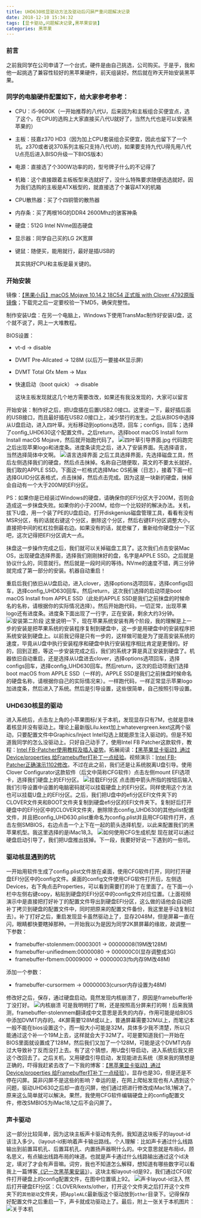 ```yaml
---
title: UHD630核显驱动方法及驱动后闪屏严重问题解决记录
date: 2018-12-10 15:34:32
tags: [显卡驱动,问题解决记录,黑苹果安装]
categories: 黑苹果
---
```

### 前言
之前我同学在公司申请了一个台式，硬件是由自己挑选，公司购买。于是乎，我和他一起挑选了兼容性较好的黑苹果硬件，前天组装好。然后就在昨天开始安装黑苹果。

<!-- more -->

### 同学的电脑硬件配置如下，给大家参考参考：
- CPU：i5-9600K（一开始推荐的八代U，后来因为和主板组合买便宜点，选了这个。在CPU的选购上大家直接买八代U就好了，当然九代也是可以安装黑苹果的）
- 主板：技嘉z370 HD3（因为加上CPU套装组合买便宜，因此也留下了一个坑。z370或者说370系列主板只支持八代U的，如果要支持九代U得先用八代U点亮后进入BISO升级一下BIOS版本）
- 电源：直接选了个300W功率的的，型号牌子什么的不记得了
- 机箱：这个直接跟着主板板型来选就好了，没什么特殊要求随便选选就好。因为我们选购的主板是ATX板型的，就直接选了个兼容ATX的机箱
- CPU散热器：买了个四铜管的散热器
- 内存条：买了两根16G的DDR4 2600Mhz的骇客神条
- 硬盘：512G Intel NVme固态硬盘
- 显示器：同学自己买的LG 2K宽屏
- 键鼠：随便买，能用就行，最好是插USB的
    
    其实挑好CPU和主板是最关键的。

### 开始安装
镜像：[【黑果小兵】macOS Mojave 10.14.2 18C54 正式版 with Clover 4792原版镜像](https://blog.daliansky.net/macOS-Mojave-10.14.2-18C54-official-version-with-Clover-4792-original-image.html)；下载完之后一定要校验一下MD5，确保完整性。

制作安装U盘：在另一个电脑上，Windows下使用TransMac制作好安装U盘，这个就不说了，网上一大堆教程。

BIOS设置：
- vt-d -> disable
- DVMT Pre-Allcated -> 128M (以后万一要接4K显示屏)
- DVMT Total Gfx Mem -> Max
- 快速启动（boot quick） -> disable

    这块主板发现就这几个地方需要改改，如果还有我没发现的，大家可以留言

开始安装：制作好之后，把U盘插在后置USB2.0接口。这里说一下，最好插后面的USB接口，而且最好插在USB2.0接口上，减少禁行的发生。之后从BIOS中选择从U盘启动，进入四叶草。光标移动到options选项，回车；configs，回车；选择了config_UHD630这个配置文件。之后return，选择boot macOS Install form Install macOS Mojave，然后就开始跑代码了。
![四叶草引导界面.jpg](/images/四叶草引导界面.jpg)
代码跑完之后出现苹果logo和进度条。进度条读完之后，进入了安装界面。先选择语言，当然选择简体中文啊。
![语言选择界面](/images/语言选择界面.jpg)
之后工具选择界面，先选择磁盘工具，然后左侧选择我们的硬盘，然后点击抹掉。名称自己随便取，英文的不要太长就好。我们取的APPLE SSD。下面这一栏格式选择Mac OS拓展（日志），接着下面一栏选择GUID分区表格式，点击抹掉，然后点击完成。因为这是一块新的硬盘，抹掉会自动有一个大于200M的EFI分区。

PS：如果你是已经装过Windows的硬盘，请确保你的EFI分区大于200M，否则会造成这一步抹盘失败。如果你的小于200M，给你一个比较好的解决办法。关机，拔下U盘，用一个装了PE的U盘启动，打开diskgenius磁盘管理工具，看看有没有MSR分区，有的话就右键这个分区，删除这个分区，然后右键EFI分区调整大小，直接把中间的杠杠拉倒最右边。如果没有的话，就悲催了，重新给你硬盘分一下区吧，这次记得把EFI分区调大一点。

抹盘这一步操作完成之后，我们就可以关掉磁盘工具了。这次我们点击安装Mac OS，出现硬盘选择界面，选择我们刚刚抹好的盘，名字是APPLE SSD。之后就是协议什么的，同意就行。然后就是一段时间的等待。NVme的速度不错，两三分钟就完成了第一部分的安装。机器自动重启！

重启后我们依旧从U盘启动，进入clover，选择options选项回车，选择configs回车，选择config_UHD630回车。然后return，这次我们选择的启动项是boot macOS Install from APPLE SSD（此处的APPLE SSD是我们之前抹盘的时候命名的名称，请根据你的实际情况选择）。然后开始跑代码，一切正常，出现苹果logo还有进度条。进度条下面出现了一行字，正在安装，剩余大约3分钟。
![安装第二阶段](/images/安装第二阶段.jpg)
这里说明一下，现在苹果系统安装有两个阶段，我的理解是上一步的安装是把苹果系统的安装程序复制到硬盘中，这一步是用硬盘中的安装程序把系统安装到硬盘上。以前我记得是只有一步的，这样做可能是为了提高安装系统的速度，毕竟从U盘中执行安装程序和硬盘中执行安装程序相比肯定是更慢的。好的，回到正题，等这一步安装完成之后，我们的系统才算是真正安装到硬盘了。机器依旧自动重启，还是选择从U盘进去clover，选择options选项回车，选择configs回车，选择config_UHD630回车。然后return，这次的启动项我们选择boot macOS from APPLE SSD（一样的，APPLE SSD是我们之前抹盘时候命名的硬盘名称，请根据你自己的实际情况来）。一样跑代码，一样正常显示苹果logo加进度条，然后进入了系统。然后是引导设置，这些很简单，自己按照引导设置。

### UHD630核显的驱动
进入系统后，点击左上角的小苹果图标/关于本机，发现显存只有7M，也就是意味着核显并没有驱动上。理论上最新版Lilu.kext加上whatevergreen.kext这两个驱动，只要配置文件中Graphics/Inject Intel勾选上就能原生注入驱动的。但是不知道我同学的怎么没驱动上。只好自己动手了，使用Intel FB Patcher这款软件，教程：[Intel FB-Patcher使用教程及插入姿势](https://blog.daliansky.net/Intel-FB-Patcher-tutorial-and-insertion-pose.html)。拓展阅读：[【黑苹果显卡驱动】通过Device/properties 给Framebuffer打补丁一点经验](https://www.jianshu.com/p/d3686b6f3ef6)。视频演示：[Intel FB-Patcher正确演示1102修改](https://www.bilibili.com/video/av35104213?from=search&seid=4950317082513025527)。不过在此之前，我们还是让系统脱离U盘引导。使用Clover Configurator这款软件（后文中简称CFG软件）点击左侧mount EFI选项卡，选择我们硬盘上的EFI分区。
![挂载EFI分区](/images/挂载EFI分区.png)
点击图中箭头所指的按钮后输入我们引导设置中设置的电脑密码就可以挂载硬盘上的EFI分区。同样使用这个方法也可以挂载U盘上的EFI分区。之后，我们把U盘中的efi分区EFI文件夹下的CLOVER文件夹和BOOT文件夹复制到硬盘efi分区的EFI文件夹下。复制好后打开硬盘中的EFI分区中的CLOVER文件夹，删除除去config_UHD630的其他plist配置文件，并且把config_UHD630.plist重命名为config.plist并且用CFG软件打开，点击左侧SMBIOS，右边点击一个上下在一起的箭头选择机型，以此来配置我们的黑苹果机型。我这里选择的是iMac18,3。
![如何使用CFG生成机型](/images/如何使用CFG生成机型.png)
现在就可以通过硬盘启动引导了，我们把U盘推出拔掉。下一段，我要好好说一下遇到的一些坑。

### 驱动核显遇到的坑
一开始用软件生成了config.plist文件放在桌面，使用CFG软件打开，同时打开硬盘EFI分区中的config文件。桌面的config文件使用CFG软件打开后，左侧选Devices，右下角点击Properties，可以看到需要打的补丁在里面了。在下面一小栏中左侧右键copy，粘贴到硬盘的EFI分区中的config文件对应位置。（上面视频演示中是直接把打好补丁的配置文件导出到硬盘EFI分区，这么做的话他会自动把补丁拷贝到硬盘的配置文件中，同时把原来的配置文件备份，我这里是手动复制过去）。补丁打好之后，重启发现显卡虽然驱动上了，显存2048M，但是屏幕一直在闪，眼睛都快要瞎掉那种。一开始我以为是因为同学2K屏屏幕的缘故，故调整一下参数：
- framebuffer-stolenmem:00003001 -> 00000008(19M改128M)
- framebuffer-unifiedmem:00000080 -> 000000C0(显存调整成3G)
- framebuffer-fbmem:00009000 -> 00000003(fb内存9M改48M)

添加一个参数：
- framebuffer-cursormem -> 00000003(cursor内存设置为48M)

修改好之后，保存，通过硬盘启动。竟然发现内核崩溃了，原因是framebuffer补丁没打好。
![内核崩溃](/images/内核崩溃.png)
可是我明明打了啊，还是按照高分屏来打的啊！后来我猜测，framebuffer-stolenmem翻译成中文意思是丢失的内存，作用可能是给BIOS中添加DVMT内存的。4K屏需要128M或以上，普通屏幕需要32M以上，而笔记本一般不能在bios设置这个，而一般大小可能是32M，具体多少我不清楚，所以只能通过这个补一个19M上去，这样就会大于32M了。可是要知道我们一开始在BIOS里面就设置成了128M，然后我们又加了一个128M，可能是这个DVMT内存过大导致补丁反而没打上去。有了这个猜想，用U盘引导启动，进入系统后我又把这个改回去了。之后关机，又用硬盘引导启动，发现能进去系统（原来我的猜想是正确的，吓得我赶紧去改了一下我的博客：[【黑苹果显卡驱动】通过Device/properties 给Framebuffer打补丁一点经验](https://www.jianshu.com/p/d3686b6f3ef6)）。显存也是3G，但是还是不停在闪屏。莫非闪屏不是这些的影响？幸运的是，在网上爬帖发现也有人遇到这个问题，驱动UHD630之后却一直在闪屏，他们通过把进行修改成iMac18,1解决了。原来这么简单就可以解决。果然，我使用CFG软件编辑硬盘上的config配置文件，修改SMBIOS为iMac18,1之后不会闪屏了。

### 声卡驱动
这一部分比较简单，因为这块主板声卡驱动有先例，我知道这块板子的layout-id该注入多少。（layout-id影响着声卡输出路线。个人理解：比如声卡通过什么线路输出到前置耳机孔、后置耳机孔、内置扬声器啊什么的。中文意思就是布局id，顾名思义，有点输出线路布局的味道。也就是声卡通过什么线路输出通过这个id决定，填对了才会有声音嘛。词穷，我也不知道怎么解释，想知道有哪些数字可以看我上一篇博客[《记一次黑苹果安装》](https://www.jianshu.com/p/8c9abd4f5b66)）。这块主板layout-id是92，我们通过CFG软件打开硬盘上的config配置文件，在图中位置填上92。
![声卡layout-id注入](/images/声卡layout-id注入.png)
然后打开硬盘EFI分区：CLOVER/kexts/other，打开这个文件夹之后打开这个文件夹下的`其他驱动`文件夹，把`AppleALC`最新版这个驱动放到`other`目录下。记得保存好配置文件之后重启一下，声卡就成功驱动上了。最后，附上一张关于本机图片：
![关于本机](/images/关于本机.jpg)